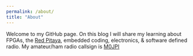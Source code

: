 ```yaml
---
permalink: /about/
title: "About"
---
```


Welcome to my GitHub page. On this blog I will share my learning about FPGAs, the [Red Pitaya](https://www.redpitaya.com/), embedded coding, electronics, & software defined radio. My amateur/ham radio callsign is [M0JPI](https://www.qrz.com/db/M0JPI/)
